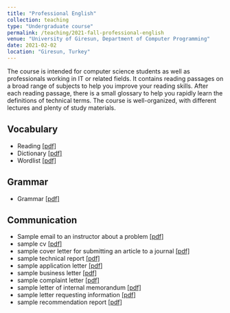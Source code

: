 ```yaml
---
title: "Professional English"
collection: teaching
type: "Undergraduate course"
permalink: /teaching/2021-fall-professional-english
venue: "University of Giresun, Department of Computer Programming"
date: 2021-02-02
location: "Giresun, Turkey"
---
```


The course is intended for computer science students as well as professionals working in IT or related fields. It contains reading passages on a broad range of subjects to help you improve your reading skills. After each reading passage, there is a small glossary to help you rapidly learn the definitions of technical terms. The course is well-organized, with different lectures and plenty of study materials.

Vocabulary
-----

* Reading <a href="http://sercankulcu.github.io/assets/teaching/pro_eng/Professional_English.pdf">[pdf]</a>
* Dictionary <a href="http://sercankulcu.github.io/assets/teaching/pro_eng/Professional_English.pdf">[pdf]</a>
* Wordlist <a href="http://sercankulcu.github.io/assets/teaching/pro_eng/Professional_English.pdf">[pdf]</a>

Grammar
-----

* Grammar <a href="http://sercankulcu.github.io/assets/teaching/pro_eng/Professional_English.pdf">[pdf]</a>

Communication
-----

* Sample email to an instructor about a problem <a href="http://sercankulcu.github.io/assets/teaching/pro_eng/sample-email-to-an-instructor-about-a-problem.pdf">[pdf]</a>
* sample cv <a href="http://sercankulcu.github.io/assets/teaching/pro_eng/sample-cv.pdf">[pdf]</a>
* sample cover letter for submitting an article to a journal <a href="http://sercankulcu.github.io/assets/teaching/pro_eng/sample-cover-letter-for-submitting-an-article-to-a-journal.pdf">[pdf]</a>
* sample technical report <a href="http://sercankulcu.github.io/assets/teaching/pro_eng/sample-technical-report.pdf">[pdf]</a>
* sample application letter <a href="http://sercankulcu.github.io/assets/teaching/pro_eng/sample-application-letter.pdf">[pdf]</a>
* sample business letter <a href="http://sercankulcu.github.io/assets/teaching/pro_eng/sample-business-letter.pdf">[pdf]</a>
* sample complaint letter <a href="http://sercankulcu.github.io/assets/teaching/pro_eng/sample-complaint-letter.pdf">[pdf]</a>
* sample letter of internal memorandum <a href="http://sercankulcu.github.io/assets/teaching/pro_eng/sample-letter-of-internal-memorandum.pdf">[pdf]</a>
* sample letter requesting information <a href="http://sercankulcu.github.io/assets/teaching/pro_eng/sample-letter-requesting-information.pdf">[pdf]</a>
* sample recommendation report <a href="http://sercankulcu.github.io/assets/teaching/pro_eng/sample-recommendation-report.pdf">[pdf]</a>
